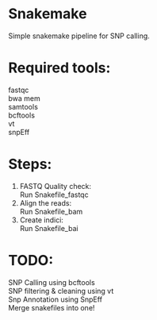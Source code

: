 # Snakemake

Simple snakemake pipeline for SNP calling.

# Required tools: <br />
fastqc <br />
bwa mem <br />
samtools <br />
bcftools <br />
vt <br />
snpEff <br />


# Steps:
1. FASTQ Quality check: <br />
Run Snakefile_fastqc
2. Align the reads: <br />
Run Snakefile_bam
3. Create indici: <br />
Run Snakefile_bai <br />
# TODO: <br />
SNP Calling using bcftools <br />
SNP filtering & cleaning using vt <br />
Snp Annotation using SnpEff <br />
Merge snakefiles into one!
